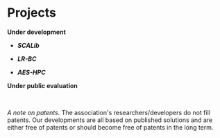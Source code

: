 # Projects

**Under development**

* <strong><em>SCALib</em></strong>

* <strong><em>LR-BC</em></strong>

* <strong><em>AES-HPC</em></strong>

**Under public evaluation**

<br>

_A note on patents._ The association's researchers/developers do not fill patents.
Our developments are all based on published solutions and are either free of patents 
or should become free of patents in the long term. 
